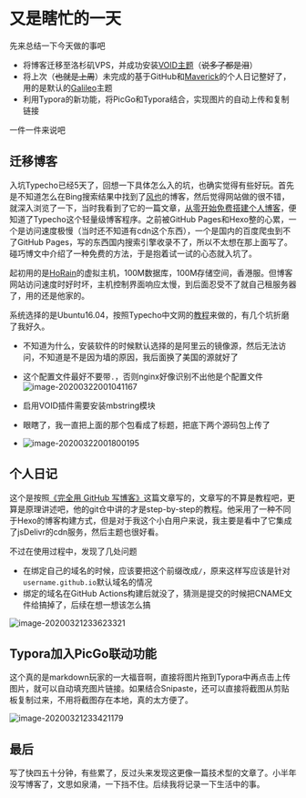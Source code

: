 # 又是瞎忙的一天

先来总结一下今天做的事吧

- 将博客迁移至洛杉矶VPS，并成功安装[VOID主题](https://github.com/AlanDecode/Typecho-Theme-VOID)（~~说多了都是泪~~）
- 将上次（~~也就是上周~~）未完成的基于GitHub和[Maverick](https://github.com/AlanDecode/Maverick)的个人日记整好了，用的是默认的[Galileo](https://github.com/AlanDecode/Maverick)主题
- 利用Typora的新功能，将PicGo和Typora结合，实现图片的自动上传和复制链接

一件一件来说吧

## 迁移博客

入坑Typecho已经5天了，回想一下具体怎么入的坑，也确实觉得有些好玩。首先是不知道怎么在Bing搜索结果中找到了[风也](https://eas1.cn/)的博客，然后觉得网站做的很不错，就深入浏览了一下，当时我看到了它的一篇文章，[从零开始免费搭建个人博客](https://eas1.cn/posts/94.html)，便知道了Typecho这个轻量级博客程序。之前被GitHub Pages和Hexo整的心累，一个是访问速度极慢（当时还不知道有cdn这个东西），一个是国内的百度爬虫到不了GitHub Pages，写的东西国内搜索引擎收录不了，所以不太想在那上面写了。碰巧博文中介绍了一种免费的方法，于是抱着试一试的心态就入坑了。

起初用的是[HoRain](https://webs.horain.net/)的虚拟主机，100M数据库，100M存储空间，香港服。但博客网站访问速度时好时坏，主机控制界面响应太慢，到后面忍受不了就自己租服务器了，用的还是他家的。

系统选择的是Ubuntu16.04，按照Typecho中文网的[教程](https://www.typechodev.com/servers/nginx_or_apache.html)来做的，有几个坑折磨了我好久。

- 不知道为什么，安装软件的时候默认选择的是阿里云的镜像源，然后无法访问，不知道是不是因为墙的原因，我后面换了美国的源就好了

- 这个配置文件最好不要带`.`，否则nginx好像识别不出他是个配置文件
  ![image-20200322001041167](https://cdn.jsdelivr.net/gh/kepontry/picbed/img/20200322001042.png)
  
- 启用VOID插件需要安装mbstring模块

- 眼瞎了，我一直把上面的那个包看成了标题，把底下两个源码包上传了

- ![image-20200322001800195](https://cdn.jsdelivr.net/gh/kepontry/picbed/img/20200322001801.png)

## 个人日记

  这个是按照[《完全用 GitHub 写博客》](https://blog.imalan.cn/archives/blog-with-github/)这篇文章写的，文章写的不算是教程吧，更算是原理讲述吧，他的git仓中讲的才是step-by-step的教程。他采用了一种不同于Hexo的博客构建方式，但是对于我这个小白用户来说，我主要是看中了它集成了jsDelivr的cdn服务，然后主题也很好看。

不过在使用过程中，发现了几处问题

- 在绑定自己的域名的时候，应该要把这个前缀改成`/`，原来这样写应该是针对`username.github.io`默认域名的情况
- 绑定的域名在GitHub Actions构建后就没了，猜测是提交的时候把CNAME文件给搞掉了，后续在想一想该怎么搞

![image-20200321233623321](https://cdn.jsdelivr.net/gh/kepontry/picbed/img/20200321233624.png)

## Typora加入PicGo联动功能

这个真的是markdown玩家的一大福音啊，直接将图片拖到Typora中再点击上传图片，就可以自动填充图片链接。如果结合Snipaste，还可以直接将截图从剪贴板复制过来，不用将截图存在本地，真的太方便了。

![image-20200321233421179](https://cdn.jsdelivr.net/gh/kepontry/picbed/img/20200321233506.png)

## 最后

写了快四五十分钟，有些累了，反过头来发现这更像一篇技术型的文章了。小半年没写博客了，文思如泉涌，一下挡不住。后续我将记录一下生活中的事。